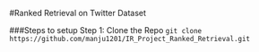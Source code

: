 #Ranked Retrieval on Twitter Dataset

###Steps to setup 
Step 1: Clone the Repo
 ```git clone https://github.com/manju1201/IR_Project_Ranked_Retrieval.git```
 
 

